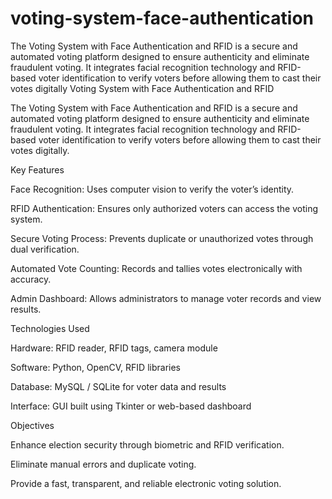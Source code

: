 # voting-system-face-authentication
The Voting System with Face Authentication and RFID is a secure and automated voting platform designed to ensure authenticity and eliminate fraudulent voting. It integrates facial recognition technology and RFID-based voter identification to verify voters before allowing them to cast their votes digitally
Voting System with Face Authentication and RFID

The Voting System with Face Authentication and RFID is a secure and automated voting platform designed to ensure authenticity and eliminate fraudulent voting. It integrates facial recognition technology and RFID-based voter identification to verify voters before allowing them to cast their votes digitally.

Key Features

Face Recognition: Uses computer vision to verify the voter’s identity.

RFID Authentication: Ensures only authorized voters can access the voting system.

Secure Voting Process: Prevents duplicate or unauthorized votes through dual verification.

Automated Vote Counting: Records and tallies votes electronically with accuracy.

Admin Dashboard: Allows administrators to manage voter records and view results.

Technologies Used

Hardware: RFID reader, RFID tags, camera module

Software: Python, OpenCV, RFID libraries

Database: MySQL / SQLite for voter data and results

Interface: GUI built using Tkinter or web-based dashboard

Objectives

Enhance election security through biometric and RFID verification.

Eliminate manual errors and duplicate voting.

Provide a fast, transparent, and reliable electronic voting solution.
